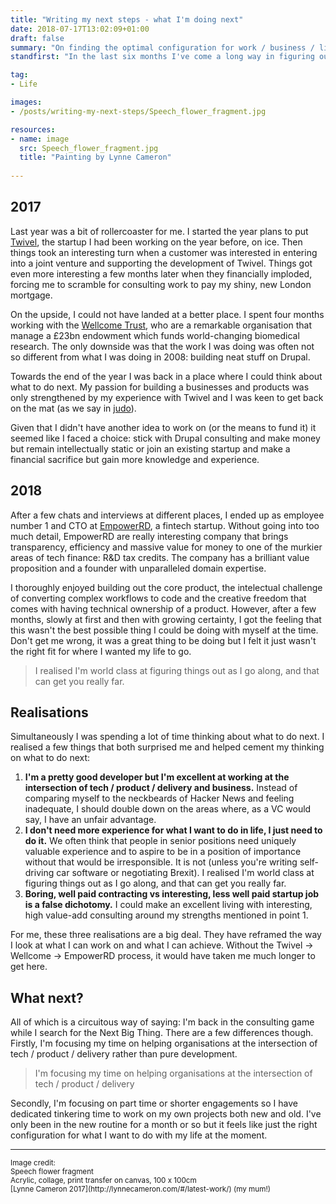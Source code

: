 ```yaml
---
title: "Writing my next steps - what I'm doing next"
date: 2018-07-17T13:02:09+01:00
draft: false
summary: "On finding the optimal configuration for work / business / life balance."
standfirst: "In the last six months I've come a long way in figuring out how I want to configure my work / life. I think I've finally figured out a pattern which ticks all the boxes."

tag: 
- Life

images:
- /posts/writing-my-next-steps/Speech_flower_fragment.jpg

resources:
- name: image
  src: Speech_flower_fragment.jpg
  title: "Painting by Lynne Cameron"
  
---
```

## 2017

Last year was a bit of rollercoaster for me. I started the year plans to put [Twivel](https://twivel.tv), the startup I had been working on the year before, on ice. Then things took an interesting turn when a customer was interested in entering into a joint venture and supporting the development of Twivel. Things got even more interesting a few months later when they financially imploded, forcing me to scramble for consulting work to pay my shiny, new London mortgage.

On the upside, I could not have landed at a better place. I spent four months working with the [Wellcome Trust](https://wellcome.ac.uk/), who are a remarkable organisation that manage a £23bn endowment which funds world-changing biomedical research. The only downside was that the work I was doing was often not so different from what I was doing in 2008: building neat stuff on Drupal.

Towards the end of the year I was back in a place where I could think about what to do next. My passion for building a businesses and products was only strengthened by my experience with Twivel and I was keen to get back on the mat (as we say in [judo](https://www.instagram.com/p/BgwOrW-noBn/?taken-by=ncameron)).

Given that I didn't have another idea to work on (or the means to fund it) it seemed like I faced a choice: stick with Drupal consulting and make money but remain intellectually static or join an existing startup and make a financial sacrifice but gain more knowledge and experience.

## 2018

After a few chats and interviews at different places, I ended up as employee number 1 and CTO at [EmpowerRD](https://www.empowerrd.com/), a fintech startup. Without going into too much detail, EmpowerRD are really interesting company that brings transparency, efficiency and massive value for money to one of the murkier areas of tech finance: R&D tax credits. The company has a brilliant value proposition and a founder with unparalleled domain expertise.

I thoroughly enjoyed building out the core product, the intelectual challenge of converting complex workflows to code and the creative freedom that comes with having technical ownership of a product. However, after a few months, slowly at first and then with growing certainty, I got the feeling that this wasn't the best possible thing I could be doing with myself at the time. Don't get me wrong, it was a great thing to be doing but I felt it just wasn't the right fit for where I wanted my life to go.

>I realised I'm world class at figuring things out as I go along, and that can get you really far.

## Realisations

Simultaneously I was spending a lot of time thinking about what to do next. I realised a few things that both surprised me and helped cement my thinking on what to do next:

1. **I'm a pretty good developer but I'm excellent at working at the intersection of tech / product / delivery and business.** Instead of comparing myself to the neckbeards of Hacker News and feeling inadequate, I should double down on the areas where, as a VC would say, I have an unfair advantage.
2. **I don't need more experience for what I want to do in life, I just need to do it.** We often think that people in senior positions need uniquely valuable experience and to aspire to be in a position of importance without that would be irresponsible. It is not (unless you're writing self-driving car software or negotiating Brexit). I realised I'm world class at figuring things out as I go along, and that can get you really far.
3. **Boring, well paid contracting vs interesting, less well paid startup job is a false dichotomy.** I could make an excellent living with interesting, high value-add consulting around my strengths mentioned in point 1.

For me, these three realisations are a big deal. They have reframed the way I look at what I can work on and what I can achieve. Without the Twivel -> Wellcome -> EmpowerRD process, it would have taken me much longer to get here.

## What next?

All of which is a circuitous way of saying: I'm back in the consulting game while I search for the Next Big Thing. There are a few differences though. Firstly, I'm focusing my time on helping organisations at the intersection of tech / product / delivery rather than pure development. 

> I'm focusing my time on helping organisations at the intersection of tech / product / delivery

Secondly, I'm focusing on part time or shorter engagements so I have dedicated tinkering time to work on my own projects both new and old. I've only been in the new routine for a month or so but it feels like just the right configuration for what I want to do with my life at the moment.

<hr>
<small>
Image credit: <br/>
Speech flower fragment<br/>
Acrylic, collage, print transfer on canvas, 100 x 100cm<br/>
[Lynne Cameron 2017](http://lynnecameron.com/#/latest-work/) (my mum!)
</small>